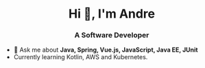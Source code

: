 <h1 align="center">Hi 👋, I'm Andre</h1>
<h3 align="center">A Software Developer</h3>

- 💬 Ask me about **Java, Spring, Vue.js, JavaScript, Java EE, JUnit**
- Currently learning Kotlin, AWS and Kubernetes.

